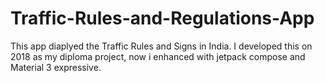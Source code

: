 # Traffic-Rules-and-Regulations-App
This app diaplyed the Traffic Rules and Signs in India. I developed this on 2018 as my diploma project, now i enhanced with jetpack compose and Material 3 expressive.
